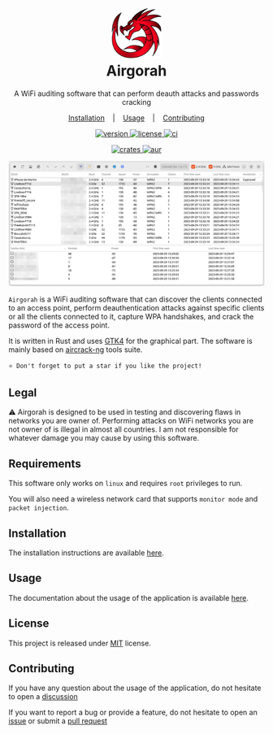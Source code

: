 <h1 align="center">
  <img src="icons/app_icon.png" width=100 height=100/><br>
Airgorah</h1>

<p align="center">
  <span>A WiFi auditing software that can perform deauth attacks and passwords cracking</span>
</p>

<p align="center">
  <a href="#installation">Installation</a>
  &nbsp;&nbsp;&nbsp;|&nbsp;&nbsp;&nbsp;
  <a href="#usage">Usage</a>
  &nbsp;&nbsp;&nbsp;|&nbsp;&nbsp;&nbsp;
  <a href="#contributing">Contributing</a>
</p>

<p align="center">
  <a href="https://github.com/martin-olivier/airgorah/releases/tag/v0.5.1">
    <img src="https://img.shields.io/badge/Release-v0.5.1-blue.svg" alt="version"/>
  </a>
  <a href="https://github.com/martin-olivier/airgorah/blob/main/LICENSE">
    <img src="https://img.shields.io/badge/License-MIT-darkgreen.svg" alt="license"/>
  </a>
  <a href="https://github.com/martin-olivier/airgorah/actions/workflows/CI.yml">
    <img src="https://github.com/martin-olivier/airgorah/actions/workflows/CI.yml/badge.svg" alt="ci"/>
  </a>
</p>

<p align="center">
  <a href="https://crates.io/crates/airgorah">
    <img src="https://img.shields.io/crates/v/airgorah.svg" alt="crates"/>
  </a>
  <a href="https://aur.archlinux.org/packages/airgorah">
    <img src="https://img.shields.io/aur/version/airgorah" alt="aur"/>
  </a>
</p>

![illustration](.github/assets/illustration.png)

`Airgorah` is a WiFi auditing software that can discover the clients connected to an access point, perform deauthentication attacks against specific clients or all the clients connected to it, capture WPA handshakes, and crack the password of the access point.

It is written in Rust and uses [GTK4](https://github.com/gtk-rs/gtk4-rs) for the graphical part. The software is mainly based on [aircrack-ng](https://github.com/aircrack-ng/aircrack-ng) tools suite.

`⭐ Don't forget to put a star if you like the project!`

## Legal

⚠️ Airgorah is designed to be used in testing and discovering flaws in networks you are owner of. Performing attacks on WiFi networks you are not owner of is illegal in almost all countries. I am not responsible for whatever damage you may cause by using this software.

## Requirements

This software only works on `linux` and requires `root` privileges to run.

You will also need a wireless network card that supports `monitor mode` and `packet injection`.

## Installation

The installation instructions are available [here](https://github.com/martin-olivier/airgorah/wiki/Installation).

## Usage

The documentation about the usage of the application is available [here](https://github.com/martin-olivier/airgorah/wiki/Usage).

## License

This project is released under [MIT](LICENSE) license.

## Contributing

If you have any question about the usage of the application, do not hesitate to open a [discussion](https://github.com/martin-olivier/airgorah/discussions)

If you want to report a bug or provide a feature, do not hesitate to open an [issue](https://github.com/martin-olivier/airgorah/issues) or submit a [pull request](https://github.com/martin-olivier/airgorah/pulls)
